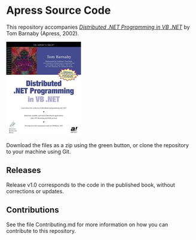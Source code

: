 # Apress Source Code

This repository accompanies [*Distributed .NET Programming in VB .NET*](http://www.apress.com/9781590590683) by Tom Barnaby (Apress, 2002).

![Cover image](9781590590683.jpg)

Download the files as a zip using the green button, or clone the repository to your machine using Git.

## Releases

Release v1.0 corresponds to the code in the published book, without corrections or updates.

## Contributions

See the file Contributing.md for more information on how you can contribute to this repository.

